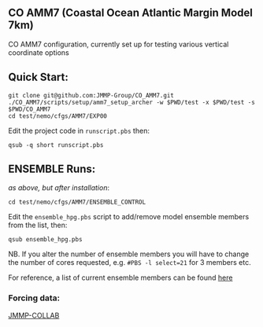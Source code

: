 ## CO AMM7 (Coastal Ocean Atlantic Margin Model 7km)

CO AMM7 configuration, currently set up for testing various vertical coordinate options

## Quick Start:

```
git clone git@github.com:JMMP-Group/CO_AMM7.git
./CO_AMM7/scripts/setup/amm7_setup_archer -w $PWD/test -x $PWD/test -s $PWD/CO_AMM7
cd test/nemo/cfgs/AMM7/EXP00
```
Edit the project code in  `runscript.pbs` then:
```
qsub -q short runscript.pbs
```

## ENSEMBLE Runs:

*as above, but after installation*:

```
cd test/nemo/cfgs/AMM7/ENSEMBLE_CONTROL
```
Edit the `ensemble_hpg.pbs` script to add/remove model ensemble members from the list, then:
```
qsub ensemble_hpg.pbs
```
NB. If you alter the number of ensemble members you will have to change the number of cores requested, e.g. `#PBS -l select=21` for 3 members etc.

For reference, a list of current ensemble members can be found [here](https://github.com/JMMP-Group/AMM7_zgr/blob/master/scripts/setup/model_list)

### Forcing data:

[JMMP-COLLAB](http://gws-access.ceda.ac.uk/public/jmmp_collab/)
